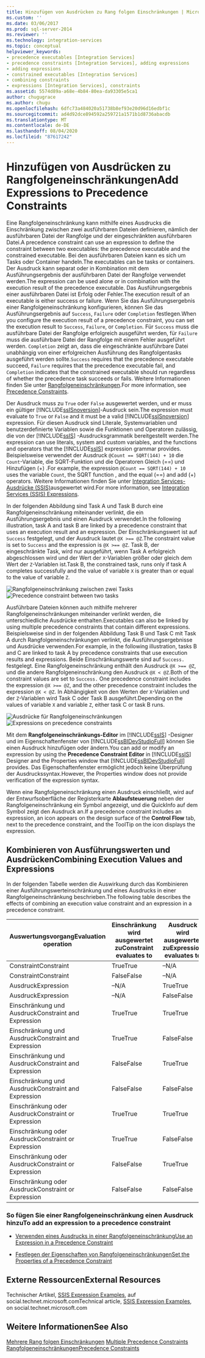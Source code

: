 ```yaml
---
title: Hinzufügen von Ausdrücken zu Rang folgen Einschränkungen | Microsoft-Dokumentation
ms.custom: ''
ms.date: 03/06/2017
ms.prod: sql-server-2014
ms.reviewer: ''
ms.technology: integration-services
ms.topic: conceptual
helpviewer_keywords:
- precedence executables [Integration Services]
- precedence constraints [Integration Services], adding expressions
- adding expressions
- constrained executables [Integration Services]
- combining constraints
- expressions [Integration Services], constraints
ms.assetid: 5574d89a-a68e-4b84-80ea-da93305e5ca1
author: chugugrace
ms.author: chugu
ms.openlocfilehash: 6dfc73a484020a51738b8ef93e20d96d16edbf1c
ms.sourcegitcommit: ad4d92dce894592a259721a1571b1d8736abacdb
ms.translationtype: MT
ms.contentlocale: de-DE
ms.lasthandoff: 08/04/2020
ms.locfileid: "87617242"
---
```

# <a name="add-expressions-to-precedence-constraints"></a><span data-ttu-id="a1001-102">Hinzufügen von Ausdrücken zu Rangfolgeneinschränkungen</span><span class="sxs-lookup"><span data-stu-id="a1001-102">Add Expressions to Precedence Constraints</span></span>
  <span data-ttu-id="a1001-103">Eine Rangfolgeneinschränkung kann mithilfe eines Ausdrucks die Einschränkung zwischen zwei ausführbaren Dateien definieren, nämlich der ausführbaren Datei der Rangfolge und der eingeschränkten ausführbaren Datei.</span><span class="sxs-lookup"><span data-stu-id="a1001-103">A precedence constraint can use an expression to define the constraint between two executables: the precedence executable and the constrained executable.</span></span> <span data-ttu-id="a1001-104">Bei den ausführbaren Dateien kann es sich um Tasks oder Container handeln.</span><span class="sxs-lookup"><span data-stu-id="a1001-104">The executables can be tasks or containers.</span></span> <span data-ttu-id="a1001-105">Der Ausdruck kann separat oder in Kombination mit dem Ausführungsergebnis der ausführbaren Datei der Rangfolge verwendet werden.</span><span class="sxs-lookup"><span data-stu-id="a1001-105">The expression can be used alone or in combination with the execution result of the precedence executable.</span></span> <span data-ttu-id="a1001-106">Das Ausführungsergebnis einer ausführbaren Datei ist Erfolg oder Fehler.</span><span class="sxs-lookup"><span data-stu-id="a1001-106">The execution result of an executable is either success or failure.</span></span> <span data-ttu-id="a1001-107">Wenn Sie das Ausführungsergebnis einer Rangfolgeneinschränkung konfigurieren, können Sie das Ausführungsergebnis auf `Success`, `Failure` oder `Completion` festlegen.</span><span class="sxs-lookup"><span data-stu-id="a1001-107">When you configure the execution result of a precedence constraint, you can set the execution result to `Success`, `Failure`, or `Completion`.</span></span> <span data-ttu-id="a1001-108">Für `Success` muss die ausführbare Datei der Rangfolge erfolgreich ausgeführt werden, für `Failure` muss die ausführbare Datei der Rangfolge mit einem Fehler ausgeführt werden. `Completion` zeigt an, dass die eingeschränkte ausführbare Datei unabhängig von einer erfolgreichen Ausführung des Rangfolgentasks ausgeführt werden sollte.</span><span class="sxs-lookup"><span data-stu-id="a1001-108">`Success` requires that the precedence executable succeed, `Failure` requires that the precedence executable fail, and `Completion` indicates that the constrained executable should run regardless of whether the precedence task succeeds or fails.</span></span> <span data-ttu-id="a1001-109">Weitere Informationen finden Sie unter [Rangfolgeneinschränkungen](control-flow/precedence-constraints.md).</span><span class="sxs-lookup"><span data-stu-id="a1001-109">For more information, see [Precedence Constraints](control-flow/precedence-constraints.md).</span></span>  
  
 <span data-ttu-id="a1001-110">Der Ausdruck muss zu  `True` oder `False` ausgewertet werden, und er muss ein gültiger [!INCLUDE[ssISnoversion](../includes/ssisnoversion-md.md)]-Ausdruck sein.</span><span class="sxs-lookup"><span data-stu-id="a1001-110">The expression must evaluate to `True` or `False` and it must be a valid [!INCLUDE[ssISnoversion](../includes/ssisnoversion-md.md)] expression.</span></span> <span data-ttu-id="a1001-111">Für diesen Ausdruck sind Literale, Systemvariablen und benutzerdefinierte Variablen sowie die Funktionen und Operatoren zulässig, die von der [!INCLUDE[ssIS](../includes/ssis-md.md)] -Ausdrucksgrammatik bereitgestellt werden.</span><span class="sxs-lookup"><span data-stu-id="a1001-111">The expression can use literals, system and custom variables, and the functions and operators that the [!INCLUDE[ssIS](../includes/ssis-md.md)] expression grammar provides.</span></span> <span data-ttu-id="a1001-112">Beispielsweise verwendet der Ausdruck `@Count == SQRT(144) + 10` die `Count`-Variable, die SQRT-Funktion und die Operatoren Gleich (==) und Hinzufügen (+) .</span><span class="sxs-lookup"><span data-stu-id="a1001-112">For example, the expression `@Count == SQRT(144) + 10` uses the variable `Count`, the SQRT function , and the equal (==) and add (+) operators.</span></span> <span data-ttu-id="a1001-113">Weitere Informationen finden Sie unter [Integration Services-Ausdrücke &#40;SSIS&#41;](expressions/integration-services-ssis-expressions.md)ausgewertet wird.</span><span class="sxs-lookup"><span data-stu-id="a1001-113">For more information, see [Integration Services &#40;SSIS&#41; Expressions](expressions/integration-services-ssis-expressions.md).</span></span>  
  
 <span data-ttu-id="a1001-114">In der folgenden Abbildung sind Task A und Task B durch eine Rangfolgeneinschränkung miteinander verlinkt, die ein Ausführungsergebnis und einen Ausdruck verwendet.</span><span class="sxs-lookup"><span data-stu-id="a1001-114">In the following illustration, task A and task B are linked by a precedence constraint that uses an execution result and an expression.</span></span> <span data-ttu-id="a1001-115">Der Einschränkungswert ist auf `Success` festgelegt, und der Ausdruck lautet `@X >== @Z`.</span><span class="sxs-lookup"><span data-stu-id="a1001-115">The constraint value is set to `Success` and the expression is  `@X >== @Z`.</span></span> <span data-ttu-id="a1001-116">Task B, der eingeschränkte Task, wird nur ausgeführt, wenn Task A erfolgreich abgeschlossen wird und der Wert der `X`-Variablen größer oder gleich dem Wert der `Z`-Variablen ist.</span><span class="sxs-lookup"><span data-stu-id="a1001-116">Task B, the constrained task, runs only if task A completes successfully and the value of variable `X` is greater than or equal to the value of variable `Z`.</span></span>  
  
 <span data-ttu-id="a1001-117">![Rangfolgeneinschränkung zwischen zwei Tasks](media/mw-dts-03.gif "Rangfolgeneinschränkung zwischen zwei Tasks")</span><span class="sxs-lookup"><span data-stu-id="a1001-117">![Precedence constraint between two tasks](media/mw-dts-03.gif "Precedence constraint between two tasks")</span></span>  
  
 <span data-ttu-id="a1001-118">Ausführbare Dateien können auch mithilfe mehrerer Rangfolgeneinschränkungen miteinander verlinkt werden, die unterschiedliche Ausdrücke enthalten.</span><span class="sxs-lookup"><span data-stu-id="a1001-118">Executables can also be linked by using multiple precedence constraints that contain different expressions.</span></span> <span data-ttu-id="a1001-119">Beispielsweise sind in der folgenden Abbildung Task B und Task C mit Task A durch Rangfolgeneinschränkungen verlinkt, die Ausführungsergebnisse und Ausdrücke verwenden.</span><span class="sxs-lookup"><span data-stu-id="a1001-119">For example, in the following illustration, tasks B and C are linked to task A by precedence constraints that use execution results and expressions.</span></span> <span data-ttu-id="a1001-120">Beide Einschränkungswerte sind auf `Success.` festgelegt. Eine Rangfolgeneinschränkung enthält den Ausdruck `@X >== @Z`, und die andere Rangfolgeneinschränkung den Ausdruck `@X < @Z`.</span><span class="sxs-lookup"><span data-stu-id="a1001-120">Both of the constraint values are set to `Success.` One precedence constraint includes the expression `@X >== @Z`, and the other precedence constraint includes the expression `@X < @Z`.</span></span> <span data-ttu-id="a1001-121">In Abhängigkeit von den Werten der `X`-Variablen und der `Z`-Variablen wird Task C oder Task B ausgeführt.</span><span class="sxs-lookup"><span data-stu-id="a1001-121">Depending on the values of variable `X` and variable `Z`, either task C or task B runs.</span></span>  
  
 <span data-ttu-id="a1001-122">![Ausdrücke für Rangfolgeneinschränkungen](media/mw-dts-04.gif "Ausdrücke für Rangfolgeneinschränkungen")</span><span class="sxs-lookup"><span data-stu-id="a1001-122">![Expressions on precedence constraints](media/mw-dts-04.gif "Expressions on precedence constraints")</span></span>  
  
 <span data-ttu-id="a1001-123">Mit dem **Rangfolgeneinschränkungs-Editor** im [!INCLUDE[ssIS](../includes/ssis-md.md)] -Designer und im Eigenschaftenfenster von [!INCLUDE[ssBIDevStudioFull](../includes/ssbidevstudiofull-md.md)] können Sie einen Ausdruck hinzufügen oder ändern.</span><span class="sxs-lookup"><span data-stu-id="a1001-123">You can add or modify an expression by using the **Precedence Constraint Editor** in [!INCLUDE[ssIS](../includes/ssis-md.md)] Designer and the Properties window that [!INCLUDE[ssBIDevStudioFull](../includes/ssbidevstudiofull-md.md)] provides.</span></span> <span data-ttu-id="a1001-124">Das Eigenschaftenfenster ermöglicht jedoch keine Überprüfung der Ausdruckssyntax.</span><span class="sxs-lookup"><span data-stu-id="a1001-124">However, the Properties window does not provide verification of the expression syntax.</span></span>  
  
 <span data-ttu-id="a1001-125">Wenn eine Rangfolgeneinschränkung einen Ausdruck einschließt, wird auf der Entwurfsoberfläche der Registerkarte **Ablaufsteuerung** neben der Rangfolgeneinschränkung ein Symbol angezeigt, und die QuickInfo auf dem Symbol zeigt den Ausdruck an.</span><span class="sxs-lookup"><span data-stu-id="a1001-125">If a precedence constraint includes an expression, an icon appears on the design surface of the **Control Flow** tab, next to the precedence constraint, and the ToolTip on the icon displays the expression.</span></span>  
  
## <a name="combining-execution-values-and-expressions"></a><span data-ttu-id="a1001-126">Kombinieren von Ausführungswerten und Ausdrücken</span><span class="sxs-lookup"><span data-stu-id="a1001-126">Combining Execution Values and Expressions</span></span>  
 <span data-ttu-id="a1001-127">In der folgenden Tabelle werden die Auswirkung durch das Kombinieren einer Ausführungswerteinschränkung und eines Ausdrucks in einer Rangfolgeneinschränkung beschrieben.</span><span class="sxs-lookup"><span data-stu-id="a1001-127">The following table describes the effects of combining an execution value constraint and an expression in a precedence constraint.</span></span>  
  
|<span data-ttu-id="a1001-128">Auswertungsvorgang</span><span class="sxs-lookup"><span data-stu-id="a1001-128">Evaluation operation</span></span>|<span data-ttu-id="a1001-129">Einschränkung wird ausgewertet zu</span><span class="sxs-lookup"><span data-stu-id="a1001-129">Constraint evaluates to</span></span>|<span data-ttu-id="a1001-130">Ausdruck wird ausgewertet zu</span><span class="sxs-lookup"><span data-stu-id="a1001-130">Expression evaluates to</span></span>|<span data-ttu-id="a1001-131">Eingeschränkte ausführbare Datei wird ausgeführt</span><span class="sxs-lookup"><span data-stu-id="a1001-131">Constrained executable runs</span></span>|  
|--------------------------|-----------------------------|-----------------------------|---------------------------------|  
|<span data-ttu-id="a1001-132">Constraint</span><span class="sxs-lookup"><span data-stu-id="a1001-132">Constraint</span></span>|<span data-ttu-id="a1001-133">True</span><span class="sxs-lookup"><span data-stu-id="a1001-133">True</span></span>|<span data-ttu-id="a1001-134">–</span><span class="sxs-lookup"><span data-stu-id="a1001-134">N/A</span></span>|<span data-ttu-id="a1001-135">True</span><span class="sxs-lookup"><span data-stu-id="a1001-135">True</span></span>|  
|<span data-ttu-id="a1001-136">Constraint</span><span class="sxs-lookup"><span data-stu-id="a1001-136">Constraint</span></span>|<span data-ttu-id="a1001-137">False</span><span class="sxs-lookup"><span data-stu-id="a1001-137">False</span></span>|<span data-ttu-id="a1001-138">–</span><span class="sxs-lookup"><span data-stu-id="a1001-138">N/A</span></span>|<span data-ttu-id="a1001-139">False</span><span class="sxs-lookup"><span data-stu-id="a1001-139">False</span></span>|  
|<span data-ttu-id="a1001-140">Ausdruck</span><span class="sxs-lookup"><span data-stu-id="a1001-140">Expression</span></span>|<span data-ttu-id="a1001-141">–</span><span class="sxs-lookup"><span data-stu-id="a1001-141">N/A</span></span>|<span data-ttu-id="a1001-142">True</span><span class="sxs-lookup"><span data-stu-id="a1001-142">True</span></span>|<span data-ttu-id="a1001-143">True</span><span class="sxs-lookup"><span data-stu-id="a1001-143">True</span></span>|  
|<span data-ttu-id="a1001-144">Ausdruck</span><span class="sxs-lookup"><span data-stu-id="a1001-144">Expression</span></span>|<span data-ttu-id="a1001-145">–</span><span class="sxs-lookup"><span data-stu-id="a1001-145">N/A</span></span>|<span data-ttu-id="a1001-146">False</span><span class="sxs-lookup"><span data-stu-id="a1001-146">False</span></span>|<span data-ttu-id="a1001-147">False</span><span class="sxs-lookup"><span data-stu-id="a1001-147">False</span></span>|  
|<span data-ttu-id="a1001-148">Einschränkung und Ausdruck</span><span class="sxs-lookup"><span data-stu-id="a1001-148">Constraint and Expression</span></span>|<span data-ttu-id="a1001-149">True</span><span class="sxs-lookup"><span data-stu-id="a1001-149">True</span></span>|<span data-ttu-id="a1001-150">True</span><span class="sxs-lookup"><span data-stu-id="a1001-150">True</span></span>|<span data-ttu-id="a1001-151">True</span><span class="sxs-lookup"><span data-stu-id="a1001-151">True</span></span>|  
|<span data-ttu-id="a1001-152">Einschränkung und Ausdruck</span><span class="sxs-lookup"><span data-stu-id="a1001-152">Constraint and Expression</span></span>|<span data-ttu-id="a1001-153">True</span><span class="sxs-lookup"><span data-stu-id="a1001-153">True</span></span>|<span data-ttu-id="a1001-154">False</span><span class="sxs-lookup"><span data-stu-id="a1001-154">False</span></span>|<span data-ttu-id="a1001-155">False</span><span class="sxs-lookup"><span data-stu-id="a1001-155">False</span></span>|  
|<span data-ttu-id="a1001-156">Einschränkung und Ausdruck</span><span class="sxs-lookup"><span data-stu-id="a1001-156">Constraint and Expression</span></span>|<span data-ttu-id="a1001-157">False</span><span class="sxs-lookup"><span data-stu-id="a1001-157">False</span></span>|<span data-ttu-id="a1001-158">True</span><span class="sxs-lookup"><span data-stu-id="a1001-158">True</span></span>|<span data-ttu-id="a1001-159">False</span><span class="sxs-lookup"><span data-stu-id="a1001-159">False</span></span>|  
|<span data-ttu-id="a1001-160">Einschränkung und Ausdruck</span><span class="sxs-lookup"><span data-stu-id="a1001-160">Constraint and Expression</span></span>|<span data-ttu-id="a1001-161">False</span><span class="sxs-lookup"><span data-stu-id="a1001-161">False</span></span>|<span data-ttu-id="a1001-162">False</span><span class="sxs-lookup"><span data-stu-id="a1001-162">False</span></span>|<span data-ttu-id="a1001-163">False</span><span class="sxs-lookup"><span data-stu-id="a1001-163">False</span></span>|  
|<span data-ttu-id="a1001-164">Einschränkung oder Ausdruck</span><span class="sxs-lookup"><span data-stu-id="a1001-164">Constraint or Expression</span></span>|<span data-ttu-id="a1001-165">True</span><span class="sxs-lookup"><span data-stu-id="a1001-165">True</span></span>|<span data-ttu-id="a1001-166">True</span><span class="sxs-lookup"><span data-stu-id="a1001-166">True</span></span>|<span data-ttu-id="a1001-167">True</span><span class="sxs-lookup"><span data-stu-id="a1001-167">True</span></span>|  
|<span data-ttu-id="a1001-168">Einschränkung oder Ausdruck</span><span class="sxs-lookup"><span data-stu-id="a1001-168">Constraint or Expression</span></span>|<span data-ttu-id="a1001-169">True</span><span class="sxs-lookup"><span data-stu-id="a1001-169">True</span></span>|<span data-ttu-id="a1001-170">False</span><span class="sxs-lookup"><span data-stu-id="a1001-170">False</span></span>|<span data-ttu-id="a1001-171">True</span><span class="sxs-lookup"><span data-stu-id="a1001-171">True</span></span>|  
|<span data-ttu-id="a1001-172">Einschränkung oder Ausdruck</span><span class="sxs-lookup"><span data-stu-id="a1001-172">Constraint or Expression</span></span>|<span data-ttu-id="a1001-173">False</span><span class="sxs-lookup"><span data-stu-id="a1001-173">False</span></span>|<span data-ttu-id="a1001-174">True</span><span class="sxs-lookup"><span data-stu-id="a1001-174">True</span></span>|<span data-ttu-id="a1001-175">True</span><span class="sxs-lookup"><span data-stu-id="a1001-175">True</span></span>|  
|<span data-ttu-id="a1001-176">Einschränkung oder Ausdruck</span><span class="sxs-lookup"><span data-stu-id="a1001-176">Constraint or Expression</span></span>|<span data-ttu-id="a1001-177">False</span><span class="sxs-lookup"><span data-stu-id="a1001-177">False</span></span>|<span data-ttu-id="a1001-178">False</span><span class="sxs-lookup"><span data-stu-id="a1001-178">False</span></span>|<span data-ttu-id="a1001-179">False</span><span class="sxs-lookup"><span data-stu-id="a1001-179">False</span></span>|  
  
### <a name="to-add-an-expression-to-a-precedence-constraint"></a><span data-ttu-id="a1001-180">So fügen Sie einer Rangfolgeneinschränkung einen Ausdruck hinzu</span><span class="sxs-lookup"><span data-stu-id="a1001-180">To add an expression to a precedence constraint</span></span>  
  
-   [<span data-ttu-id="a1001-181">Verwenden eines Ausdrucks in einer Rangfolgeneinschränkung</span><span class="sxs-lookup"><span data-stu-id="a1001-181">Use an Expression in a Precedence Constraint</span></span>](../../2014/integration-services/use-an-expression-in-a-precedence-constraint.md)  
  
-   [<span data-ttu-id="a1001-182">Festlegen der Eigenschaften von Rangfolgeneinschränkungen</span><span class="sxs-lookup"><span data-stu-id="a1001-182">Set the Properties of a Precedence Constraint</span></span>](../../2014/integration-services/set-the-properties-of-a-precedence-constraint.md)  
  
## <a name="external-resources"></a><span data-ttu-id="a1001-183">Externe Ressourcen</span><span class="sxs-lookup"><span data-stu-id="a1001-183">External Resources</span></span>  
 <span data-ttu-id="a1001-184">Technischer Artikel, [SSIS Expression Examples](https://go.microsoft.com/fwlink/?LinkId=220761), auf social.technet.microsoft.com</span><span class="sxs-lookup"><span data-stu-id="a1001-184">Technical article, [SSIS Expression Examples](https://go.microsoft.com/fwlink/?LinkId=220761), on social.technet.microsoft.com</span></span>  
  
## <a name="see-also"></a><span data-ttu-id="a1001-185">Weitere Informationen</span><span class="sxs-lookup"><span data-stu-id="a1001-185">See Also</span></span>  
 <span data-ttu-id="a1001-186">[Mehrere Rang folgen Einschränkungen](../../2014/integration-services/multiple-precedence-constraints.md) </span><span class="sxs-lookup"><span data-stu-id="a1001-186">[Multiple Precedence Constraints](../../2014/integration-services/multiple-precedence-constraints.md) </span></span>  
 [<span data-ttu-id="a1001-187">Rangfolgeneinschränkungen</span><span class="sxs-lookup"><span data-stu-id="a1001-187">Precedence Constraints</span></span>](control-flow/precedence-constraints.md)  
  
  
